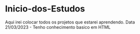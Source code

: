 # Inicio-dos-Estudos
Aqui irei colocar todos os projetos que estarei aprendendo.
Data 21/03/2023 - Tenho conhecimento basico em HTML

